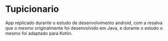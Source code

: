 # Tupicionario
 App replicado durante o estudo de desenvolvimento android, com a resalva que o mesmo originalmente foi desenvolvido em Java, e durante o estudo o mesmo foi adaptado para Kotlin.
